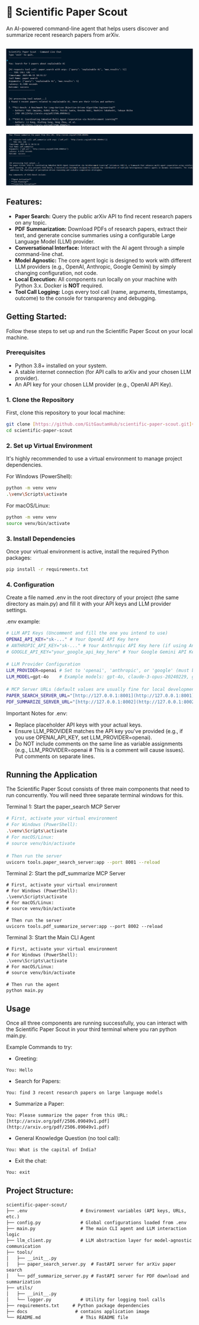 # 🔬 Scientific Paper Scout

An AI-powered command-line agent that helps users discover and summarize recent research papers from arXiv.

![Application Image 01](docs/scout1.png)
---
![Application Image 02](docs/scout2.png)

## Features: 

* **Paper Search:** Query the public arXiv API to find recent research papers on any topic.
* **PDF Summarization:** Download PDFs of research papers, extract their text, and generate concise summaries using a configurable Large Language Model (LLM) provider.
* **Conversational Interface:** Interact with the AI agent through a simple command-line chat.
* **Model Agnostic:** The core agent logic is designed to work with different LLM providers (e.g., OpenAI, Anthropic, Google Gemini) by simply changing configuration, not code.
* **Local Execution:** All components run locally on your machine with Python 3.x. Docker is **NOT** required.
* **Tool Call Logging:** Logs every tool call (name, arguments, timestamps, outcome) to the console for transparency and debugging.

## Getting Started:

Follow these steps to set up and run the Scientific Paper Scout on your local machine.

### Prerequisites

* Python 3.8+ installed on your system.
* A stable internet connection (for API calls to arXiv and your chosen LLM provider).
* An API key for your chosen LLM provider (e.g., OpenAI API Key).

### 1. Clone the Repository

First, clone this repository to your local machine:

```bash
git clone [https://github.com/GitGautamHub/scientific-paper-scout.git](https://github.com/your-username/scientific-paper-scout.git)
cd scientific-paper-scout
```
### 2. Set up Virtual Environment
It's highly recommended to use a virtual environment to manage project dependencies.

For Windows (PowerShell):
```bash
python -m venv venv
.\venv\Scripts\activate
```

For macOS/Linux:
```bash
python -m venv venv
source venv/bin/activate
```

### 3. Install Dependencies
Once your virtual environment is active, install the required Python packages:

```bash
pip install -r requirements.txt
```

### 4. Configuration
Create a file named .env in the root directory of your project (the same directory as main.py) and fill it with your API keys and LLM provider settings.

.env example:
```bash
# LLM API Keys (Uncomment and fill the one you intend to use)
OPENAI_API_KEY="sk-..." # Your OpenAI API Key here
# ANTHROPIC_API_KEY="sk-..." # Your Anthropic API Key here (if using Anthropic)
# GOOGLE_API_KEY="your_google_api_key_here" # Your Google Gemini API Key here (if using Google)

# LLM Provider Configuration
LLM_PROVIDER=openai # Set to 'openai', 'anthropic', or 'google' (must be lowercase)
LLM_MODEL=gpt-4o    # Example models: gpt-4o, claude-3-opus-20240229, gemini-pro (choose based on your LLM_PROVIDER)

# MCP Server URLs (default values are usually fine for local development)
PAPER_SEARCH_SERVER_URL="[http://127.0.0.1:8001](http://127.0.0.1:8001)"
PDF_SUMMARIZE_SERVER_URL="[http://127.0.0.1:8002](http://127.0.0.1:8002)"
```

Important Notes for .env:

- Replace placeholder API keys with your actual keys.
- Ensure LLM_PROVIDER matches the API key you've provided (e.g., if you use OPENAI_API_KEY, set LLM_PROVIDER=openai).
- Do NOT include comments on the same line as variable assignments (e.g., LLM_PROVIDER=openai # This is a comment will cause issues). Put comments on separate lines.

## Running the Application
The Scientific Paper Scout consists of three main components that need to run concurrently. You will need three separate terminal windows for this.

Terminal 1: Start the paper_search MCP Server
```bash
# First, activate your virtual environment
# For Windows (PowerShell):
.\venv\Scripts\activate
# For macOS/Linux:
# source venv/bin/activate

# Then run the server
uvicorn tools.paper_search_server:app --port 8001 --reload
```

Terminal 2: Start the pdf_summarize MCP Server

```
# First, activate your virtual environment
# For Windows (PowerShell):
.\venv\Scripts\activate
# For macOS/Linux:
# source venv/bin/activate

# Then run the server
uvicorn tools.pdf_summarize_server:app --port 8002 --reload
```
Terminal 3: Start the Main CLI Agent

```
# First, activate your virtual environment
# For Windows (PowerShell):
.\venv\Scripts\activate
# For macOS/Linux:
# source venv/bin/activate

# Then run the agent
python main.py
```

##  Usage
Once all three components are running successfully, you can interact with the Scientific Paper Scout in your third terminal where you ran python main.py.

Example Commands to try:

- Greeting:
```
You: Hello
```
- Search for Papers:
```
You: find 3 recent research papers on large language models
```
- Summarize a Paper:
```
You: Please summarize the paper from this URL: [http://arxiv.org/pdf/2506.09049v1.pdf](http://arxiv.org/pdf/2506.09049v1.pdf)
```

- General Knowledge Question (no tool call):
```
You: What is the capital of India?
```
- Exit the chat:
```
You: exit
```

## Project Structure:
```
scientific-paper-scout/
├── .env                    # Environment variables (API keys, URLs, etc.)
├── config.py               # Global configurations loaded from .env
├── main.py                 # The main CLI agent and LLM interaction logic
├── llm_client.py           # LLM abstraction layer for model-agnostic communication
├── tools/
│   ├── __init__.py
│   ├── paper_search_server.py  # FastAPI server for arXiv paper search
│   └── pdf_summarize_server.py # FastAPI server for PDF download and summarization
├── utils/
│   ├── __init__.py
│   └── logger.py           # Utility for logging tool calls
├── requirements.txt     # Python package dependencies
├── docs                  # contains application image
└── README.md               # This README file
```

